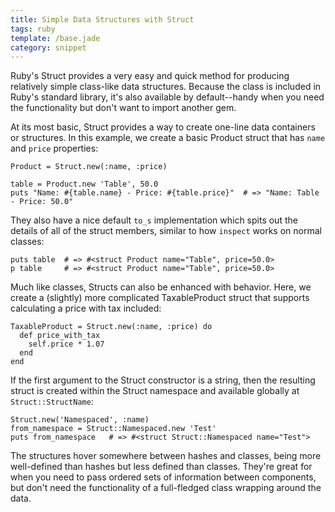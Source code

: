 ```yaml
---
title: Simple Data Structures with Struct
tags: ruby
template: /base.jade
category: snippet
---
```


Ruby's Struct provides a very easy and quick method for producing relatively simple class-like data structures. Because the class is included in Ruby's standard library, it's also available by default--handy when you need the functionality but don't want to import another gem.

At its most basic, Struct provides a way to create one-line data containers or structures. In this example, we create a basic Product struct that has `name` and `price` properties:

```
Product = Struct.new(:name, :price)

table = Product.new 'Table', 50.0
puts "Name: #{table.name} - Price: #{table.price}"  # => "Name: Table - Price: 50.0"
```

They also have a nice default `to_s` implementation which spits out the details of all of the struct members, similar to how `inspect` works on normal classes:

```
puts table  # => #<struct Product name="Table", price=50.0>
p table     # => #<struct Product name="Table", price=50.0>
```

Much like classes, Structs can also be enhanced with behavior. Here, we create a (slightly) more complicated TaxableProduct struct that supports calculating a price with tax included:

```
TaxableProduct = Struct.new(:name, :price) do
  def price_with_tax
    self.price * 1.07
  end
end
```

If the first argument to the Struct constructor is a string, then the resulting struct is created within the Struct namespace and available globally at `Struct::StructName`:

```
Struct.new('Namespaced', :name)
from_namespace = Struct::Namespaced.new 'Test'
puts from_namespace   # => #<struct Struct::Namespaced name="Test">
```

The structures hover somewhere between hashes and classes, being more well-defined than hashes but less defined than classes. They're great for when you need to pass ordered sets of information between components, but don't need the functionality of a full-fledged class wrapping around the data.
